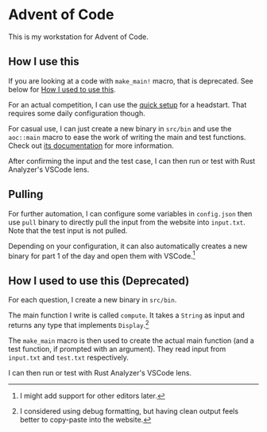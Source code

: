 # Advent of Code

This is my workstation for Advent of Code.

## How I use this

If you are looking at a code with `make_main!` macro, that is deprecated. See below for [How I used to use this](#how-i-used-to-use-this-deprecated).

For an actual competition, I can use the [quick setup](#pulling) for a headstart. That requires some daily configuration though.

For casual use, I can just create a new binary in `src/bin` and use the `aoc::main` macro to ease the work of writing the main and test functions. Check out [its documentation](src/lib.rs#41) for more information.

After confirming the input and the test case, I can then run or test with Rust Analyzer's VSCode lens.

## Pulling

For further automation, I can configure some variables in `config.json` then use `pull` binary to directly pull the input from the website into `input.txt`. Note that the test input is not pulled.

Depending on your configuration, it can also automatically creates a new binary for part 1 of the day and open them with VSCode.[^1]

## How I used to use this (Deprecated)

For each question, I create a new binary in `src/bin`.

The main function I write is called `compute`. It takes a `String` as input and returns any type that implements `Display`.[^2]

The `make_main` macro is then used to create the actual main function (and a test function, if prompted with an argument). They read input from `input.txt` and `test.txt` respectively.

I can then run or test with Rust Analyzer's VSCode lens.

[^1]: I might add support for other editors later.
[^2]: I considered using debug formatting, but having clean output feels better to copy-paste into the website.
